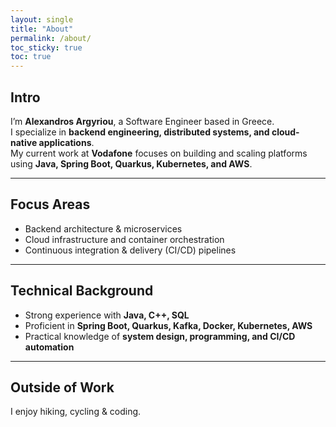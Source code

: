 ```yaml
---
layout: single
title: "About"
permalink: /about/
toc_sticky: true
toc: true
---
```


## Intro
I’m **Alexandros Argyriou**, a Software Engineer based in Greece.  
I specialize in **backend engineering, distributed systems, and cloud-native applications**.  
My current work at **Vodafone** focuses on building and scaling platforms using **Java, Spring Boot, Quarkus, Kubernetes, and AWS**.

---

## Focus Areas
- Backend architecture & microservices  
- Cloud infrastructure and container orchestration  
- Continuous integration & delivery (CI/CD) pipelines  

---

## Technical Background
- Strong experience with **Java, C++, SQL**  
- Proficient in **Spring Boot, Quarkus, Kafka, Docker, Kubernetes, AWS**  
- Practical knowledge of **system design, programming, and CI/CD automation**  

---

## Outside of Work
I enjoy hiking, cycling & coding.

